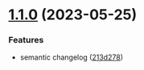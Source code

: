 # [1.1.0](https://github.com/thelinguist/pipes/compare/v1.0.0...v1.1.0) (2023-05-25)


### Features

* semantic changelog ([213d278](https://github.com/thelinguist/pipes/commit/213d2783cfb5e18ce3219f8eb63362304ea9a16e))
